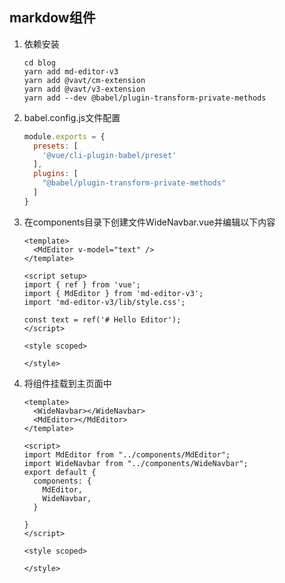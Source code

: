 ## markdow组件

1. 依赖安装

   ```liunx
   cd blog
   yarn add md-editor-v3
   yarn add @vavt/cm-extension
   yarn add @vavt/v3-extension
   yarn add --dev @babel/plugin-transform-private-methods
   ```

2. babel.config.js文件配置

   ```javascript
   module.exports = {
     presets: [
       '@vue/cli-plugin-babel/preset'
     ],
     plugins: [
       "@babel/plugin-transform-private-methods"
     ]
   }
   ```

3. 在components目录下创建文件WideNavbar.vue并编辑以下内容

   ```vue
   <template>
     <MdEditor v-model="text" />
   </template>
   
   <script setup>
   import { ref } from 'vue';
   import { MdEditor } from 'md-editor-v3';
   import 'md-editor-v3/lib/style.css';
   
   const text = ref('# Hello Editor');
   </script>
   
   <style scoped>
   
   </style>
   ```

4. 将组件挂载到主页面中

   ```vue
   <template>
     <WideNavbar></WideNavbar>
     <MdEditor></MdEditor>
   </template>
   
   <script>
   import MdEditor from "../components/MdEditor";
   import WideNavbar from "../components/WideNavbar";
   export default {
     components: {
       MdEditor,
       WideNavbar,
     }
   
   }
   </script>
   
   <style scoped>
   
   </style>
   ```

